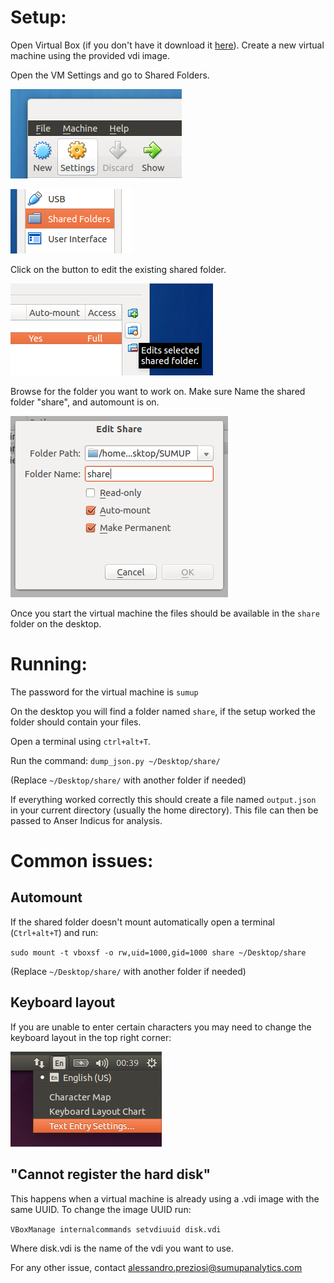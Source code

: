Setup:
======

Open Virtual Box (if you don't have it download it [here](https://www.virtualbox.org/wiki/Downloads)). 
Create a new virtual machine using the provided vdi image.

Open the VM Settings and go to Shared Folders.

![Step 1](img/step1.png)

![Step 2](img/step2.png)

Click on the button to edit the existing shared folder.

![Step 3](img/step3.png)
 
Browse for the folder you want to work on. Make sure Name the shared folder "share", and automount is on.

![Step 4](img/step4.png)

Once you start the virtual machine the files should be available in the `share` folder on the desktop.

Running:
========

The password for the virtual machine is `sumup`

On the desktop you will find a folder named `share`, if the setup worked the folder should contain your files.

Open a terminal using `ctrl+alt+T`.

Run the command: `dump_json.py ~/Desktop/share/`

(Replace `~/Desktop/share/` with another folder if needed)

If everything worked correctly this should create a file named `output.json` in your current directory (usually the home directory). This file can then be passed to Anser Indicus for analysis.


Common issues:
==============

Automount
---------

If the shared folder doesn't mount automatically open a terminal (`Ctrl+alt+T`) and run:

`sudo mount -t vboxsf -o rw,uid=1000,gid=1000 share ~/Desktop/share`

(Replace `~/Desktop/share/` with another folder if needed)

Keyboard layout
---------------

If you are unable to enter certain characters you may need to change the keyboard layout in the top right corner:

![Layout](img/layout.png)

"Cannot register the hard disk"
-------------------------------

This happens when a virtual machine is already using a .vdi image with the same UUID. To change the image UUID run:

`VBoxManage internalcommands setvdiuuid disk.vdi`

Where disk.vdi is the name of the vdi you want to use.

For any other issue, contact alessandro.preziosi@sumupanalytics.com
